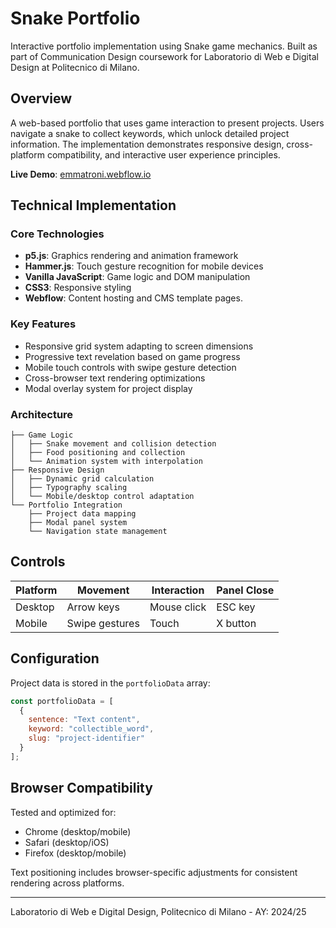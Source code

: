 # Snake Portfolio

Interactive portfolio implementation using Snake game mechanics. Built as part of Communication Design coursework for Laboratorio di Web e Digital Design at Politecnico di Milano.

## Overview

A web-based portfolio that uses game interaction to present projects. Users navigate a snake to collect keywords, which unlock detailed project information. The implementation demonstrates responsive design, cross-platform compatibility, and interactive user experience principles.

**Live Demo**: [emmatroni.webflow.io](https://emmatroni.webflow.io/)

## Technical Implementation

### Core Technologies
- **p5.js**: Graphics rendering and animation framework
- **Hammer.js**: Touch gesture recognition for mobile devices
- **Vanilla JavaScript**: Game logic and DOM manipulation
- **CSS3**: Responsive styling
- **Webflow**: Content hosting and CMS template pages.

### Key Features
- Responsive grid system adapting to screen dimensions
- Progressive text revelation based on game progress
- Mobile touch controls with swipe gesture detection
- Cross-browser text rendering optimizations
- Modal overlay system for project display

### Architecture
```
├── Game Logic
│   ├── Snake movement and collision detection
│   ├── Food positioning and collection
│   └── Animation system with interpolation
├── Responsive Design
│   ├── Dynamic grid calculation
│   ├── Typography scaling
│   └── Mobile/desktop control adaptation
└── Portfolio Integration
    ├── Project data mapping
    ├── Modal panel system
    └── Navigation state management
```

## Controls

| Platform | Movement | Interaction | Panel Close |
|----------|----------|-------------|-------------|
| Desktop | Arrow keys | Mouse click | ESC key |
| Mobile | Swipe gestures | Touch | X button |

## Configuration

Project data is stored in the `portfolioData` array:

```javascript
const portfolioData = [
  {
    sentence: "Text content",
    keyword: "collectible_word",
    slug: "project-identifier"
  }
];
```

## Browser Compatibility

Tested and optimized for:
- Chrome (desktop/mobile)
- Safari (desktop/iOS)
- Firefox (desktop/mobile)

Text positioning includes browser-specific adjustments for consistent rendering across platforms.

---

Laboratorio di Web e Digital Design, Politecnico di Milano  - AY: 2024/25
